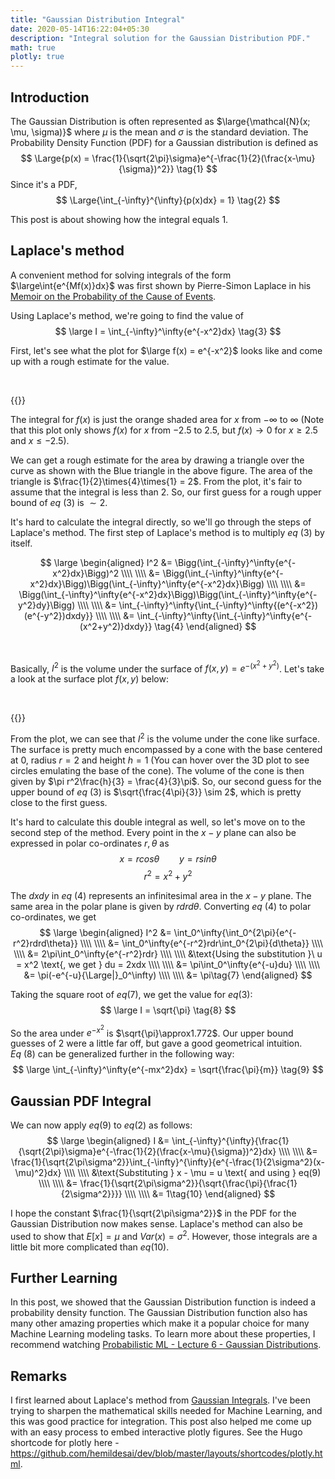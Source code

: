 ```yaml
---
title: "Gaussian Distribution Integral"
date: 2020-05-14T16:22:04+05:30
description: "Integral solution for the Gaussian Distribution PDF."
math: true
plotly: true
---
```


## Introduction
The Gaussian Distribution is often represented as $\large{\mathcal{N}(x; \mu, \sigma)}$ where $\mu$ is the mean and $\sigma$ is the standard deviation. The Probability Density Function (PDF) for a Gaussian distribution is defined as
$$
\Large{p(x) = \frac{1}{\sqrt{2\pi}\sigma}e^{-\frac{1}{2}(\frac{x-\mu}{\sigma})^2}} \tag{1}
$$
Since it's a PDF,
$$
\Large{\int_{-\infty}^{\infty}{p(x)dx} = 1} \tag{2}
$$

This post is about showing how the integral equals 1.

## Laplace's method
A convenient method for solving integrals of the form $\large\int{e^{Mf(x)}dx}$ was first shown by Pierre-Simon Laplace in his [Memoir on the Probability of the Cause of Events](https://projecteuclid.org/download/pdf_1/euclid.ss/1177013621).

Using Laplace's method, we're going to find the value of
$$
\large I = \int_{-\infty}^\infty{e^{-x^2}dx} \tag{3}
$$

First, let's see what the plot for $\large f(x) = e^{-x^2}$ looks like and come up with a rough estimate for the value.

&nbsp;

{{<plotly name="f_x" src="f_x.json" caption="Figure 1: Plot for $e^{-x^2}$">}}

The integral for $f(x)$ is just the orange shaded area for $x$ from $-\infty$ to $\infty$ (Note that this plot only shows $f(x)$ for $x$ from $-2.5$ to $2.5$, but $f(x) \rightarrow 0 \text{ for } x \ge 2.5 \text{ and } x \le -2.5$).

We can get a rough estimate for the area by drawing a triangle over the curve as shown with the Blue triangle in the above figure. The area of the triangle is $\frac{1}{2}\times{4}\times{1} = 2$. From the plot, it's fair to assume that the integral is less than 2. So, our first guess for a rough upper bound of $eq\ (3)$ is $\sim 2$.

It's hard to calculate the integral directly, so we'll go through the steps of Laplace's method. The first step of Laplace's method is to multiply $eq\ (3)$ by itself.

$$
\large
\begin{aligned}
I^2 &= \Bigg(\int_{-\infty}^\infty{e^{-x^2}dx}\Bigg)^2
\\\\ \\\\ &= \Bigg(\int_{-\infty}^\infty{e^{-x^2}dx}\Bigg)\Bigg(\int_{-\infty}^\infty{e^{-x^2}dx}\Bigg)
\\\\ \\\\ &=  \Bigg(\int_{-\infty}^\infty{e^{-x^2}dx}\Bigg)\Bigg(\int_{-\infty}^\infty{e^{-y^2}dy}\Bigg)
\\\\ \\\\ &= \int_{-\infty}^\infty{\int_{-\infty}^\infty{(e^{-x^2})(e^{-y^2})dxdy}}
\\\\ \\\\ &= \int_{-\infty}^\infty{\int_{-\infty}^\infty{e^{-(x^2+y^2)}dxdy}} \tag{4}
\end{aligned}
$$

&nbsp;

Basically, $I^2$ is the volume under the surface of $f(x,y) = e^{-(x^2+y^2)}$. Let's take a look at the surface plot $f(x, y)$ below:

&nbsp;

{{<plotly name="f_x_y" src="f_x_y.json" caption="Figure 2: Plot for $e^{-(x^2+y^2)}$">}}

From the plot, we can see that $I^2$ is the volume under the cone like surface. The surface is pretty much encompassed by a cone with the base centered at 0, radius $r = 2$ and height $h = 1$ (You can hover over the 3D plot to see circles emulating the base of the cone). The volume of the cone is then given by $\pi r^2\frac{h}{3} = \frac{4}{3}\pi$. So, our second guess for the upper bound of $eq\ (3)$ is $\sqrt{\frac{4\pi}{3}} \sim 2$, which is pretty close to the first guess.

It's hard to calculate this double integral as well, so let's move on to the second step of the method. Every point in the $x-y$ plane can also be expressed in polar co-ordinates $r,\theta$ as
$$
x = rcos\theta\qquad y = rsin\theta \tag{5}
$$
$$
r^2 = x^2 + y^2 \tag{6}
$$

The $dxdy$ in $eq\ (4)$ represents an infinitesimal area in the $x-y$ plane. The same area in the polar plane is given by $rdrd\theta$. Converting $eq\ (4)$ to polar co-ordinates, we get
$$
\large
\begin{aligned}
I^2 &= \int_0^\infty{\int_0^{2\pi}{e^{-r^2}rdrd\theta}}
\\\\ \\\\ &= \int_0^\infty{e^{-r^2}rdr\int_0^{2\pi}{d\theta}}
\\\\ \\\\ &= 2\pi\int_0^\infty{e^{-r^2}rdr}
\\\\ \\\\ &\text{Using the substitution }\ u = x^2 \text{, we get } du = 2xdx
\\\\ \\\\ &= \pi\int_0^\infty{e^{-u}du}
\\\\ \\\\ &= \pi(-e^{-u}{\Large|}_0^\infty)
\\\\ \\\\ &= \pi\tag{7}
\end{aligned}
$$

Taking the square root of $eq (7)$, we get the value for $eq (3)$:
$$
\large
I = \sqrt{\pi} \tag{8}
$$

So the area under $e^{-x^2}$ is $\sqrt{\pi}\approx1.772$. Our upper bound guesses of 2 were a little far off, but gave a good geometrical intuition. $Eq\ (8)$ can be generalized further in the following way:
$$
\large
\int_{-\infty}^\infty{e^{-mx^2}dx} = \sqrt{\frac{\pi}{m}} \tag{9}
$$

## Gaussian PDF Integral
We can now apply $eq(9)$ to $eq(2)$ as follows:
$$
\large
\begin{aligned}
I &= \int_{-\infty}^{\infty}{\frac{1}{\sqrt{2\pi}\sigma}e^{-\frac{1}{2}(\frac{x-\mu}{\sigma})^2}dx}
\\\\ \\\\ &= \frac{1}{\sqrt{2\pi\sigma^2}}\int_{-\infty}^{\infty}{e^{-\frac{1}{2\sigma^2}(x-\mu)^2}dx}
\\\\ \\\\ &\text{Substituting } x - \mu = u \text{ and using } eq(9)
\\\\ \\\\ &= \frac{1}{\sqrt{2\pi\sigma^2}}{\sqrt{\frac{\pi}{\frac{1}{2\sigma^2}}}}
\\\\ \\\\ &= 1\tag{10}
\end{aligned}
$$

I hope the constant $\frac{1}{\sqrt{2\pi\sigma^2}}$ in the PDF for the Gaussian Distribution now makes sense. Laplace's method can also be used to show that $E[x] = \mu$ and $Var(x) = \sigma^2$. However, those integrals are a little bit more complicated than $eq(10)$.

## Further Learning
In this post, we showed that the Gaussian Distribution function is indeed a probability density function. The Gaussian Distribution function also has many other amazing properties which make it a popular choice for many Machine Learning modeling tasks. To learn more about these properties, I recommend watching [Probabilistic ML - Lecture 6 - Gaussian Distributions](https://www.youtube.com/watch?v=FIheKQ55l4c&list=PL05umP7R6ij1tHaOFY96m5uX3J21a6yNd&index=7).

## Remarks
I first learned about Laplace's method from [Gaussian Integrals](http://www.umich.edu/~chem461/Gaussian%20Integrals.pdf). I've been trying to sharpen the mathematical skills needed for Machine Learning, and this was good practice for integration. This post also helped me come up with an easy process to embed interactive plotly figures. See the Hugo shortcode for plotly here - https://github.com/hemildesai/dev/blob/master/layouts/shortcodes/plotly.html.